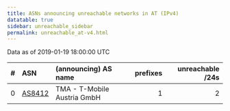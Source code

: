 ```yaml
---
title: ASNs announcing unreachable networks in AT (IPv4)
datatable: true
sidebar: unreachable_sidebar
permalink: unreachable_at-v4.html
---
```


Data as of 2019-01-19 18:00:00 UTC


<div class="datatable-begin"></div>

|   # | ASN                                  | (announcing) AS name        |   prefixes |   unreachable /24s |
|----:|:-------------------------------------|:----------------------------|-----------:|-------------------:|
|   0 | [AS8412](unreachable_AS8412-v4.html) | TMA - T-Mobile Austria GmbH |          1 |                  2 |

<div class="datatable-end"></div>
